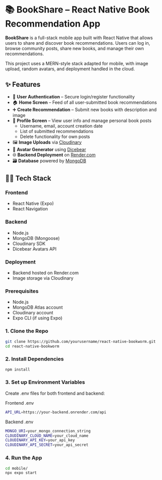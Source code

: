 # 📚 BookShare – React Native Book Recommendation App

**BookShare** is a full-stack mobile app built with React Native that allows users to share and discover book recommendations. Users can log in, browse community posts, share new books, and manage their own recommendations. 

This project uses a MERN-style stack adapted for mobile, with image upload, random avatars, and deployment handled in the cloud.

## ✨ Features

- 🔐 **User Authentication** – Secure login/register functionality
- 🏠 **Home Screen** – Feed of all user-submitted book recommendations
- ➕ **Create Recommendation** – Submit new books with description and image
- 👤 **Profile Screen** – View user info and manage personal book posts
  - Username, email, account creation date
  - List of submitted recommendations
  - Delete functionality for own posts
- 🖼️ **Image Uploads** via [Cloudinary](https://cloudinary.com/)
- 👤 **Avatar Generator** using [Dicebear](https://www.dicebear.com/)
- 🌐 **Backend Deployment** on [Render.com](https://render.com/)
- 🗃️ **Database** powered by [MongoDB](https://www.mongodb.com/)

## 🧑‍💻 Tech Stack

### Frontend
- React Native (Expo)
- React Navigation

### Backend
- Node.js
- MongoDB (Mongoose)
- Cloudinary SDK
- Dicebear Avatars API

### Deployment
- Backend hosted on Render.com
- Image storage via Cloudinary

### Prerequisites

- Node.js
- MongoDB Atlas account
- Cloudinary account
- Expo CLI (if using Expo)


### 1. Clone the Repo

```bash
git clone https://github.com/yourusername/react-native-bookworm.git
cd react-native-bookworm
```

### 2. Install Dependencies

```bash
npm install
```

### 3. Set up Environment Variables

Create .env files for both frontend and backend:

Frontend .env

```bash
API_URL=https://your-backend.onrender.com/api
```

Backend .env

```bash
MONGO_URI=your_mongo_connection_string
CLOUDINARY_CLOUD_NAME=your_cloud_name
CLOUDINARY_API_KEY=your_api_key
CLOUDINARY_API_SECRET=your_api_secret
```

### 4. Run the App

```bash
cd mobile/
npx expo start
```

